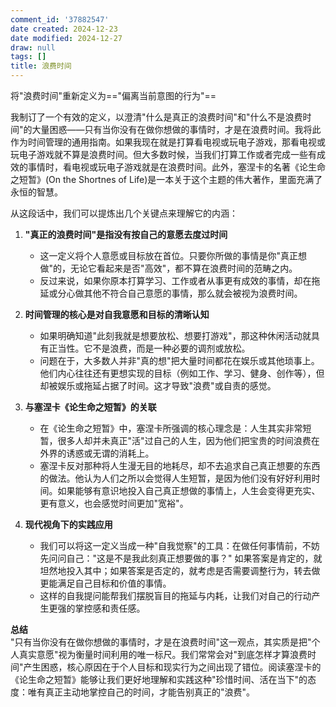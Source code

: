 ```yaml
---
comment_id: '37882547'
date created: 2024-12-23
date modified: 2024-12-27
draw: null
tags: []
title: 浪费时间
---
```

将"浪费时间"重新定义为=="偏离当前意图的行为"==

我制订了一个有效的定义，以澄清"什么是真正的浪费时间"和"什么不是浪费时间"的大量困惑——只有当你没有在做你想做的事情时，才是在浪费时间。我将此作为时间管理的通用指南。如果我现在就是打算看电视或玩电子游戏，那看电视或玩电子游戏就不算是浪费时间。但大多数时候，当我们打算工作或者完成一些有成效的事情时，看电视或玩电子游戏就是在浪费时间。此外，塞涅卡的名著《论生命之短暂》(On the Shortnes of Life)是一本关于这个主题的伟大著作，里面充满了永恒的智慧。

从这段话中，我们可以提炼出几个关键点来理解它的内涵：

1. **"真正的浪费时间"是指没有按自己的意愿去度过时间**
    
    - 这一定义将个人意愿或目标放在首位。只要你所做的事情是你"真正想做"的，无论它看起来是否"高效"，都不算在浪费时间的范畴之内。
    - 反过来说，如果你原本打算学习、工作或者从事更有成效的事情，却在拖延或分心做其他不符合自己意愿的事情，那么就会被视为浪费时间。
2. **时间管理的核心是对自我意愿和目标的清晰认知**
    
    - 如果明确知道"此刻我就是想要放松、想要打游戏"，那这种休闲活动就具有正当性。它不是浪费，而是一种必要的调剂或放松。
    - 问题在于，大多数人并非"真的想"把大量时间都花在娱乐或其他琐事上。他们内心往往还有更想实现的目标（例如工作、学习、健身、创作等），但却被娱乐或拖延占据了时间。这才导致"浪费"或自责的感觉。
3. **与塞涅卡《论生命之短暂》的关联**
    
    - 在《论生命之短暂》中，塞涅卡所强调的核心理念是：人生其实非常短暂，很多人却并未真正"活"过自己的人生，因为他们把宝贵的时间浪费在外界的诱惑或无谓的消耗上。
    - 塞涅卡反对那种将人生漫无目的地耗尽，却不去追求自己真正想要的东西的做法。他认为人们之所以会觉得人生短暂，是因为他们没有好好利用时间。如果能够有意识地投入自己真正想做的事情上，人生会变得更充实、更有意义，也会感觉时间更加"宽裕"。
4. **现代视角下的实践应用**
    
    - 我们可以将这一定义当成一种"自我觉察"的工具：在做任何事情前，不妨先问问自己："这是不是我此刻真正想要做的事？" 如果答案是肯定的，就坦然地投入其中；如果答案是否定的，就考虑是否需要调整行为，转去做更能满足自己目标和价值的事情。
    - 这样的自我提问能帮我们摆脱盲目的拖延与内耗，让我们对自己的行动产生更强的掌控感和责任感。

**总结**  
"只有当你没有在做你想做的事情时，才是在浪费时间"这一观点，其实质是把"个人真实意愿"视为衡量时间利用的唯一标尺。我们常常会对"到底怎样才算浪费时间"产生困惑，核心原因在于个人目标和现实行为之间出现了错位。阅读塞涅卡的《论生命之短暂》能够让我们更好地理解和实践这种"珍惜时间、活在当下"的态度：唯有真正主动地掌控自己的时间，才能告别真正的"浪费"。
